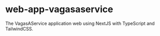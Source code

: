 # web-app-vagasaservice
The VagasAService application web using NextJS with TypeScript and TailwindCSS.
